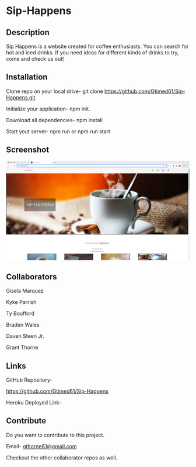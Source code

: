 # Sip-Happens

## Description

Sip Happens is a website created for coffee enthusiasts.  You can search for hot and iced drinks. If you need ideas for different kinds of drinks to try, come and check us out!

## Installation

Clone repo on your local drive- git clone https://github.com/Gtimed61/Sip-Happens.git

Initialize your application- npm init.

Download all dependencies-  npm install

Start yout server- npm run or npm run start

## Screenshot
![Alt text](./images/coffee-screenshot.png)
## Collaborators

Gisela Marquez

Kyke Parrish

Ty Boufford

Braden Wales

Daven Steen Jr.

Grant Thorne

## Links

GitHub Repository-

https://github.com/Gtimed61/Sip-Happens

Heroku Deployed Link-

## Contribute

Do you want to contribute to this project. 

Email- gthorne61@gmail.com

Checkout the other collaborator repos as well.



